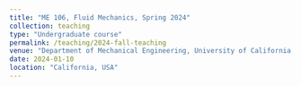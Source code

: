 ```yaml
---
title: "ME 106, Fluid Mechanics, Spring 2024"
collection: teaching
type: "Undergraduate course"
permalink: /teaching/2024-fall-teaching
venue: "Department of Mechanical Engineering, University of California, Berkeley"
date: 2024-01-10
location: "California, USA"
---
```



